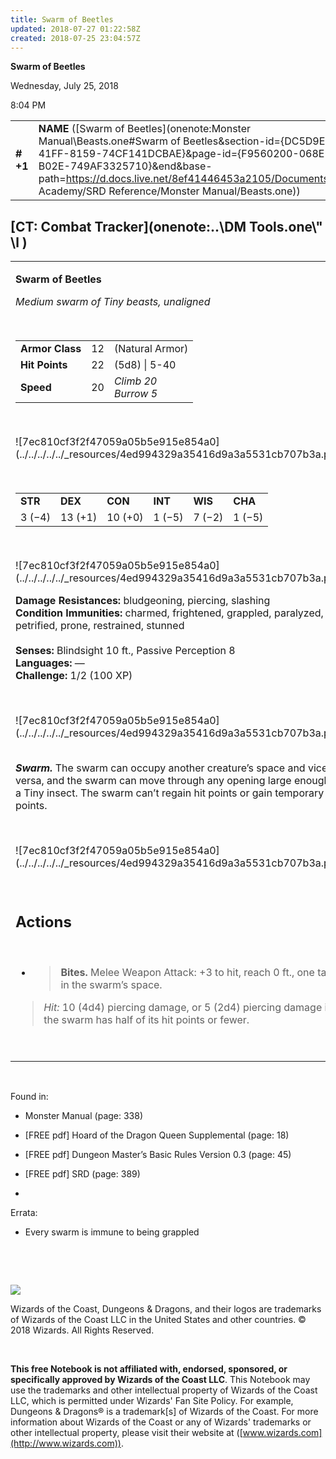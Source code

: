 ```yaml
---
title: Swarm of Beetles
updated: 2018-07-27 01:22:58Z
created: 2018-07-25 23:04:57Z
---
```


**Swarm of Beetles**

Wednesday, July 25, 2018

8:04 PM

|           |                                                                                                                                                                                                                                                                                                                |        |        |        |     |       |        |
|-----------|----------------------------------------------------------------------------------------------------------------------------------------------------------------------------------------------------------------------------------------------------------------------------------------------------------------|--------|--------|--------|-----|-------|--------|
| **\# +1** | **NAME** ([Swarm of Beetles](onenote:Monster Manual\\Beasts.one#Swarm of Beetles&section-id={DC5D9E37-6B13-41FF-8159-74CF141DCBAE}&page-id={F9560200-068E-40A2-B02E-749AF3325710}&end&base-path=https://d.docs.live.net/8ef41446453a2105/Documents/Adventure Academy/SRD Reference/Monster Manual/Beasts.one)) | **12** | **22** | **22** | \-  | Notes | 100 XP |

## [CT: Combat Tracker](onenote:..\\DM Tools.one\\" \l )

<table><tbody><tr class="odd"><td><p><strong>Swarm of Beetles</strong></p><p><em>Medium swarm of Tiny beasts, unaligned</em></p><p> </p><table><tbody><tr class="odd"><td><strong>Armor Class</strong></td><td>12</td><td>(Natural Armor)</td></tr><tr class="even"><td><strong>Hit Points</strong></td><td>22</td><td>(5d8) | 5-40</td></tr><tr class="odd"><td><strong>Speed</strong></td><td>20</td><td><em>Climb 20<br />
Burrow 5</em></td></tr></tbody></table><p> </p><p>![7ec810cf3f2f47059a05b5e915e854a0](../../../../../_resources/4ed994329a35416d9a3a5531cb707b3a.png)</p><p> </p><table><tbody><tr class="odd"><td><strong>STR</strong></td><td><strong>DEX</strong></td><td><strong>CON</strong></td><td><strong>INT</strong></td><td><strong>WIS</strong></td><td><strong>CHA</strong></td></tr><tr class="even"><td>3 (−4)</td><td>13 (+1)</td><td>10 (+0)</td><td>1 (−5)</td><td>7 (−2)</td><td>1 (−5)</td></tr></tbody></table><p> </p><p>![7ec810cf3f2f47059a05b5e915e854a0](../../../../../_resources/4ed994329a35416d9a3a5531cb707b3a.png)</p><p><strong>Damage Resistances:</strong> bludgeoning, piercing, slashing<br />
<strong>Condition Immunities:</strong> charmed, frightened, grappled, paralyzed, petrified, prone, restrained, stunned<br />
<br />
<strong>Senses:</strong> Blindsight 10 ft., Passive Perception 8<br />
<strong>Languages:</strong> —<br />
<strong>Challenge:</strong> 1/2 (100 XP)</p><p> </p><p>![7ec810cf3f2f47059a05b5e915e854a0](../../../../../_resources/4ed994329a35416d9a3a5531cb707b3a.png)</p><p><strong><br />
<em>Swarm.</em></strong> The swarm can occupy another creature’s space and vice versa, and the swarm can move through any opening large enough for a Tiny insect. The swarm can’t regain hit points or gain temporary hit points.</p><p> </p><p>![7ec810cf3f2f47059a05b5e915e854a0](../../../../../_resources/4ed994329a35416d9a3a5531cb707b3a.png)</p><p> </p><h2 id="actions"><strong>Actions</strong></h2><p> </p><ul><li><blockquote><p><strong>Bites.</strong> Melee Weapon Attack: +3 to hit, reach 0 ft., one target in the swarm’s space.</p></blockquote></li></ul><blockquote><p><em>Hit:</em> 10 (4d4) piercing damage, or 5 (2d4) piercing damage if the swarm has half of its hit points or fewer.</p></blockquote><p> </p></td></tr></tbody></table>

 

Found in:

-   Monster Manual (page: 338)

-   \[FREE pdf\] Hoard of the Dragon Queen Supplemental (page: 18)

-   \[FREE pdf\] Dungeon Master’s Basic Rules Version 0.3 (page: 45)

-   \[FREE pdf\] SRD (page: 389)

-    

Errata:

-   Every swarm is immune to being grappled

 

 

![](tmp\media\image2.png)

Wizards of the Coast, Dungeons & Dragons, and their logos are trademarks of Wizards of the Coast LLC in the United States and other countries. © 2018 Wizards. All Rights Reserved.

 

**This free Notebook is not affiliated with, endorsed, sponsored, or specifically approved by Wizards of the Coast LLC**. This Notebook may use the trademarks and other intellectual property of Wizards of the Coast LLC, which is permitted under Wizards' Fan Site Policy. For example, Dungeons & Dragons® is a trademark\[s\] of Wizards of the Coast. For more information about Wizards of the Coast or any of Wizards' trademarks or other intellectual property, please visit their website at ([www.wizards.com](http://www.wizards.com)).
